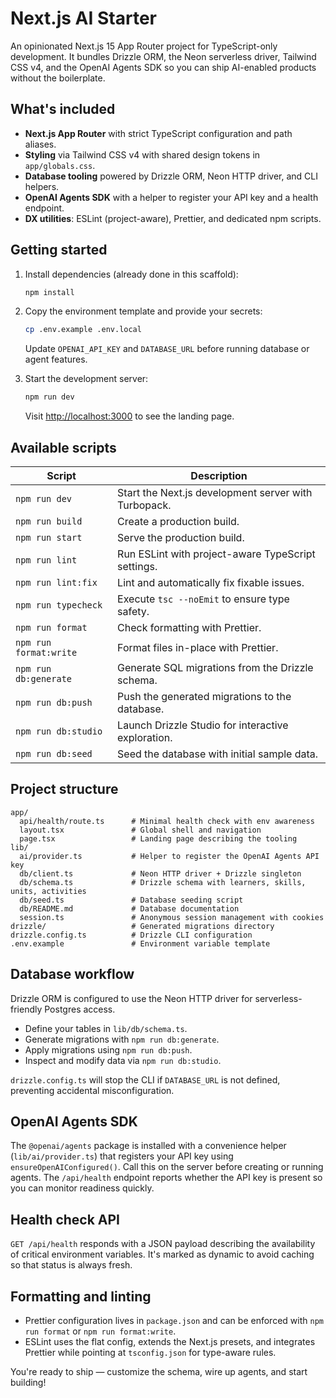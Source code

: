 # Next.js AI Starter

An opinionated Next.js 15 App Router project for TypeScript-only development. It bundles Drizzle ORM, the Neon serverless driver, Tailwind CSS v4, and the OpenAI Agents SDK so you can ship AI-enabled products without the boilerplate.

## What's included

- **Next.js App Router** with strict TypeScript configuration and path aliases.
- **Styling** via Tailwind CSS v4 with shared design tokens in `app/globals.css`.
- **Database tooling** powered by Drizzle ORM, Neon HTTP driver, and CLI helpers.
- **OpenAI Agents SDK** with a helper to register your API key and a health endpoint.
- **DX utilities**: ESLint (project-aware), Prettier, and dedicated npm scripts.

## Getting started

1. Install dependencies (already done in this scaffold):

   ```bash
   npm install
   ```

2. Copy the environment template and provide your secrets:

   ```bash
   cp .env.example .env.local
   ```

   Update `OPENAI_API_KEY` and `DATABASE_URL` before running database or agent features.

3. Start the development server:

   ```bash
   npm run dev
   ```

   Visit [http://localhost:3000](http://localhost:3000) to see the landing page.

## Available scripts

| Script                 | Description                                          |
| ---------------------- | ---------------------------------------------------- |
| `npm run dev`          | Start the Next.js development server with Turbopack. |
| `npm run build`        | Create a production build.                           |
| `npm run start`        | Serve the production build.                          |
| `npm run lint`         | Run ESLint with project-aware TypeScript settings.   |
| `npm run lint:fix`     | Lint and automatically fix fixable issues.           |
| `npm run typecheck`    | Execute `tsc --noEmit` to ensure type safety.        |
| `npm run format`       | Check formatting with Prettier.                      |
| `npm run format:write` | Format files in-place with Prettier.                 |
| `npm run db:generate`  | Generate SQL migrations from the Drizzle schema.     |
| `npm run db:push`      | Push the generated migrations to the database.       |
| `npm run db:studio`    | Launch Drizzle Studio for interactive exploration.   |
| `npm run db:seed`      | Seed the database with initial sample data.          |

## Project structure

```
app/
  api/health/route.ts      # Minimal health check with env awareness
  layout.tsx               # Global shell and navigation
  page.tsx                 # Landing page describing the tooling
lib/
  ai/provider.ts           # Helper to register the OpenAI Agents API key
  db/client.ts             # Neon HTTP driver + Drizzle singleton
  db/schema.ts             # Drizzle schema with learners, skills, units, activities
  db/seed.ts               # Database seeding script
  db/README.md             # Database documentation
  session.ts               # Anonymous session management with cookies
drizzle/                   # Generated migrations directory
drizzle.config.ts          # Drizzle CLI configuration
.env.example               # Environment variable template
```

## Database workflow

Drizzle ORM is configured to use the Neon HTTP driver for serverless-friendly Postgres access.

- Define your tables in `lib/db/schema.ts`.
- Generate migrations with `npm run db:generate`.
- Apply migrations using `npm run db:push`.
- Inspect and modify data via `npm run db:studio`.

`drizzle.config.ts` will stop the CLI if `DATABASE_URL` is not defined, preventing accidental misconfiguration.

## OpenAI Agents SDK

The `@openai/agents` package is installed with a convenience helper (`lib/ai/provider.ts`) that registers your API key using `ensureOpenAIConfigured()`. Call this on the server before creating or running agents. The `/api/health` endpoint reports whether the API key is present so you can monitor readiness quickly.

## Health check API

`GET /api/health` responds with a JSON payload describing the availability of critical environment variables. It's marked as dynamic to avoid caching so that status is always fresh.

## Formatting and linting

- Prettier configuration lives in `package.json` and can be enforced with `npm run format` or `npm run format:write`.
- ESLint uses the flat config, extends the Next.js presets, and integrates Prettier while pointing at `tsconfig.json` for type-aware rules.

You're ready to ship — customize the schema, wire up agents, and start building!
